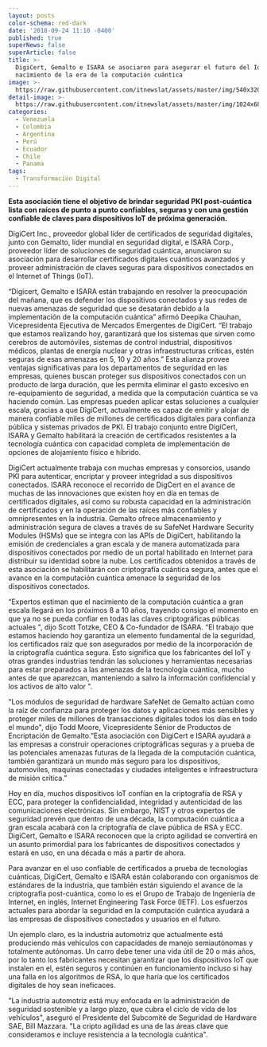 ```yaml
---
layout: posts
color-schema: red-dark
date: '2018-09-24 11:10 -0400'
published: true
superNews: false
superArticle: false
title: >-
  DigiCert, Gemalto e ISARA se asociaron para asegurar el futuro del IoT en el
  nacimiento de la era de la computación cuántica 
image: >-
  https://raw.githubusercontent.com/itnewslat/assets/master/img/540x320/Computacion-cuantica-p.jpg
detail-image: >-
  https://raw.githubusercontent.com/itnewslat/assets/master/img/1024x680/Computacion-cuantica-g.jpg
categories:
  - Venezuela
  - Colombia
  - Argentina
  - Perú
  - Ecuador
  - Chile
  - Panama
tags:
  - Transformación Digital
---
```

**Esta asociación tiene el objetivo de brindar seguridad PKI post-cuántica lista con raíces de punto a punto confiables, seguras y con una gestión confiable de claves para dispositivos IoT de próxima generación.**
 
DigiCert Inc., proveedor global líder de certificados de seguridad digitales, junto con Gemalto, líder mundial en seguridad digital, e ISARA Corp., proveedor líder de soluciones de seguridad cuántica, anunciaron su asociación para desarrollar certificados digitales cuánticos avanzados y proveer administración de claves seguras para dispositivos conectados en el Internet of Things (IoT).
 
“Digicert, Gemalto e ISARA están trabajando en resolver la preocupación del mañana, que es defender los dispositivos conectados y sus redes de nuevas amenazas de seguridad que se desatarán debido a la implementación de la computación cuántica” afirmó Deepika Chauhan, Vicepresidenta Ejecutiva de Mercados Emergentes de DigiCert. “El trabajo que estamos realizando hoy, garantizará que los sistemas que sirven como cerebros de automóviles, sistemas de control industrial, dispositivos médicos, plantas de energía nuclear y otras infraestructuras críticas, estén seguras de esas amenazas en 5, 10 y 20 años.”
Esta alianza provee ventajas significativas para los departamentos de seguridad en las empresas, quienes buscan proteger sus dispositivos conectados con un producto de larga duración, que les permita eliminar el gasto excesivo en re-equipamiento de seguridad, a medida que la computación cuántica se va haciendo común. Las empresas pueden aplicar estas soluciones a cualquier escala, gracias a que DigiCert, actualmente es capaz de emitir y alojar de manera confiable miles de millones de certificados digitales para confianza pública y sistemas privados de PKI. El trabajo conjunto entre DigiCert, ISARA y Gemalto habilitará la creación de certificados resistentes a la tecnología cuántica con capacidad completa de implementación de opciones de alojamiento físico e híbrido.
 
DigiCert actualmente trabaja con muchas empresas y consorcios, usando PKI para autenticar, encriptar y 
proveer integridad a sus dispositivos conectados. ISARA reconoce el recorrido de DigCert en el avance de muchas de las innovaciones que existen hoy en día en temas de certificados digitales, así como su robusta capacidad en la administración de certificados y en la operación de las raíces más confiables y omnipresentes en la industria. Gemalto ofrece almacenamiento y administración segura de claves a través de su SafeNet Hardware Security Modules (HSMs) que se integra con las APIs de DigiCert, habilitando la emisión de credenciales a gran escala y de manera automatizada para dispositivos conectados por medio de un portal habilitado en Internet para distribuir su identidad sobre la nube. Los certificados obtenidos a través de esta asociación se habilitarán con criptografía cuántica segura, antes que el avance en la computación cuántica amenace la seguridad de los dispositivos conectados.
 
“Expertos estiman que el nacimiento de la computación cuántica a gran escala llegará en los próximos 8 a 10 años, trayendo consigo el momento en que ya no se pueda confiar en todas las claves criptográficas públicas actuales ", dijo Scott Totzke, CEO & Co-fundador de ISARA. “El trabajo que estamos haciendo hoy garantiza un elemento fundamental de la seguridad, los certificados raíz que son asegurados por medio de la incorporación de la criptografía cuántica segura. Esto significa que los fabricantes del IoT y otras grandes industrias tendrán las soluciones y herramientas necesarias para estar preparados a las amenazas de la tecnología cuántica, mucho antes de que aparezcan, manteniendo a salvo la información confidencial y los activos de alto valor ".
 
"Los módulos de seguridad de hardware SafeNet de Gemalto actúan como la raíz de confianza para proteger los datos y aplicaciones más sensibles y proteger miles de millones de transacciones digitales todos los días en todo el mundo", dijo Todd Moore, Vicepresidente Sénior de Productos de Encriptación de Gemalto.”Esta asociación con DigiCert e ISARA ayudará a las empresas a construir operaciones criptográficas seguras y a prueba de las potenciales amenazas futuras de la llegada de la computación cuántica, también garantizará un mundo más seguro para los dispositivos, automoviles, maquinas conectadas y ciudades inteligentes e infraestructura de misión crítica.”
 
Hoy en día, muchos dispositivos IoT confían en la criptografía de RSA y ECC, para proteger la confidencialidad, integridad y autenticidad de las comunicaciones electrónicas. Sin embargo,  NIST y otros expertos de seguridad prevén que dentro de una década, la computación cuántica a gran escala acabará con la criptografía de clave pública de RSA y ECC. DigiCert, Gemalto e ISARA reconocen que la cripto agilidad se convertirá en un asunto primordial para los fabricantes de dispositivos conectados y estará en uso, en una década o más a partir de ahora.
 
Para avanzar en el uso confiable de certificados a prueba de tecnologías cuánticas, DigiCert, Gemalto e ISARA están colaborando con organismos de estándares de la industria, que también están siguiendo el avance de la criptografía post-cuántica, como lo es el Grupo de Trabajo de Ingeniería de Internet, en inglés, Internet Engineering Task Force (IETF). Los esfuerzos actuales para abordar la seguridad en la computación cuántica ayudará a las empresas de dispositivos conectados y usuarios en el futuro.

Un ejemplo claro, es la industria automotriz que actualmente está produciendo más vehículos con capacidades de manejo semiautónomas y totalmente autónomas. Un carro debe tener una vida útil de 20 o más años, por lo tanto los fabricantes necesitan garantizar que los dispositivos IoT que instalen en el, estén seguros y continúen en funcionamiento incluso si hay una falla en los algoritmos de RSA, lo que haría que los certificados digitales de hoy sean ineficaces.

"La industria automotriz está muy enfocada en la administración de seguridad sostenible y a largo plazo, que cubra el ciclo de vida de los vehículos", aseguró el Presidente del Subcomité de Seguridad de Hardware SAE, Bill Mazzara. "La cripto agilidad es una de las áreas clave que consideramos e incluye resistencia a la tecnología cuántica".